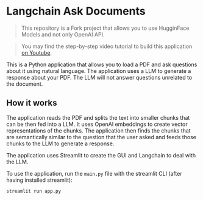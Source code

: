 # Langchain Ask Documents

>This repository is a Fork project that allows you to use HugginFace Models and not only OpenAI API.

>You may find the step-by-step video tutorial to build this application [on Youtube](https://youtu.be/wUAUdEw5oxM).

This is a Python application that allows you to load a PDF and ask questions about it using natural language. The application uses a LLM to generate a response about your PDF. The LLM will not answer questions unrelated to the document.



## How it works

The application reads the PDF and splits the text into smaller chunks that can be then fed into a LLM. It uses OpenAI embeddings to create vector representations of the chunks. The application then finds the chunks that are semantically similar to the question that the user asked and feeds those chunks to the LLM to generate a response.

The application uses Streamlit to create the GUI and Langchain to deal with the LLM.

To use the application, run the `main.py` file with the streamlit CLI (after having installed streamlit): 

```
streamlit run app.py
```
